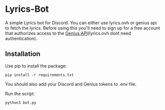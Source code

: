 # Lyrics-Bot
A simple Lyrics bot for Discord.
You can either use lyrics.ovh or genius api to fetch the lyrics.
Before using this you'll need to sign up for a free account that authorizes access to the [Genius API](https://genius.com/api-clients)(lyrics.ovh dont need authentication).
## Installation
Use pip to install the package:

`pip install -r requirements.txt`

You should also add your Discord and Genius tokens to .env file.

Run the script:

`python3 bot.py`
